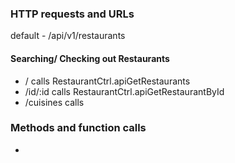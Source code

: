 ### HTTP requests and URLs
default - /api/v1/restaurants
#### Searching/ Checking out Restaurants
* / calls RestaurantCtrl.apiGetRestaurants
* /id/:id calls RestaurantCtrl.apiGetRestaurantById
* /cuisines calls 

### Methods and function calls
* 